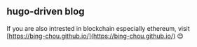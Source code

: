 ## hugo-driven blog
If you are also intrested in blockchain especially ethereum, visit [https://bing-chou.github.io/](https://bing-chou.github.io/) :blush:
